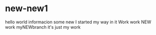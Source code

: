 # new-new1
hello world 
informacion
some new
I started my way in it 
Work work
NEW work 
myNEWbranch 
it's just my work 